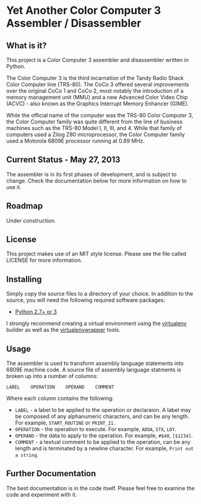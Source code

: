 # Yet Another Color Computer 3 Assembler / Disassembler 

## What is it?

This project is a Color Computer 3 assembler and disassembler written in
Python.

The Color Computer 3 is the third incarnation of the Tandy Radio Shack 
Color Computer line (TRS-80). The CoCo 3 offered several improvements over the
original CoCo 1 and CoCo 2, most notably the introduction of a memory
management unit (MMU) and a new Advanced Color Video Chip (ACVC) - also known
as the Graphics Interrupt Memory Enhancer (GIME). 

While the official name of the computer was the TRS-80 Color Computer 3,
the Color Computer family was quite different from the line of business 
machines such as the TRS-80 Model I, II, III, and 4. While that family
of computers used a Zilog Z80 microprocessor, the Color Computer family used 
a Motorola 6809E processor running at 0.89 MHz. 

## Current Status - May 27, 2013

The assembler is in its first phases of development, and is subject to
change. Check the documentation below for more information on how to use
it.

## Roadmap

Under construction.

## License

This project makes use of an MIT style license. Please see the file called 
LICENSE for more information.


## Installing

Simply copy the source files to a directory of your choice. In addition to
the source, you will need the following required software packages:

* [Python 2.7+ or 3](http://www.python.org)

I strongly recommend creating a virtual environment using the
[virtualenv](http://pypi.python.org/pypi/virtualenv) builder as well as the
[virtualenvwrapper](https://bitbucket.org/dhellmann/virtualenvwrapper) tools.


## Usage

The assembler is used to transform assembly language statements into 6809E
machine code. A source file of assembly language statments is broken up into a
number of columns:

    LABEL    OPERATION    OPERAND    COMMENT

Where each column contains the following:

* `LABEL` - a label to be applied to the operation or declaraion. A label may be 
composed of any alphanumeric characters, and can be any length. For example,
`START_ROUTINE` or `PRINT_21`.
* `OPERATION` - the operation to execute. For example, `ADDA`, `STX`, `LDY`.
* `OPERAND` - the data to apply to the operation. For example, `#$40`, `[$1234]`.
* `COMMENT` - a textual comment to be applied to the operation, can be any length
and is terminated by a newline character. For example, `Print out a string`.


## Further Documentation

The best documentation is in the code itself. Please feel free to examine the
code and experiment with it.
